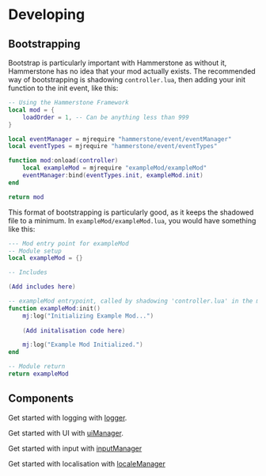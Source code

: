 # Developing

## Bootstrapping
Bootstrap is particularly important with Hammerstone as without it, Hammerstone has no idea that your mod actually exists. The recommended way of bootstrapping is shadowing `controller.lua`, then adding your init function to the init event, like this:
```lua
-- Using the Hammerstone Framework
local mod = {
	loadOrder = 1, -- Can be anything less than 999
}

local eventManager = mjrequire "hammerstone/event/eventManager"
local eventTypes = mjrequire "hammerstone/event/eventTypes"

function mod:onload(controller)
    local exampleMod = mjrequire "exampleMod/exampleMod"
    eventManager:bind(eventTypes.init, exampleMod.init)
end

return mod
```
This format of bootstrapping is particularly good, as it keeps the shadowed file to a minimum. In `exampleMod/exampleMod.lua`, you would have something like this:
```lua
--- Mod entry point for exampleMod
-- Module setup
local exampleMod = {}

-- Includes

(Add includes here)

-- exampleMod entrypoint, called by shadowing 'controller.lua' in the main thread.
function exampleMod:init()
	mj:log("Initializing Example Mod...")
	
	(Add initalisation code here)

	mj:log("Example Mod Initialized.")
end

-- Module return
return exampleMod
```

## Components

Get started with logging with [logger](logger.md).

Get started with UI with [uiManager](uiManager.md).

Get started with input with [inputManager](inputManager.md)

Get started with localisation with [localeManager](localeManager.md)